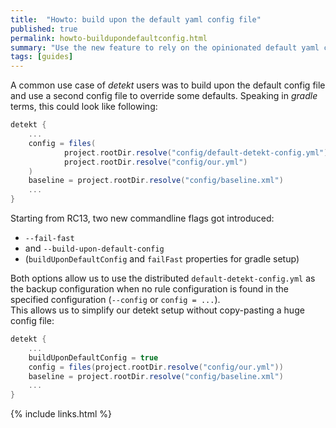 ```yaml
---
title:  "Howto: build upon the default yaml config file"
published: true
permalink: howto-buildupondefaultconfig.html
summary: "Use the new feature to rely on the opinionated default yaml configuration file."
tags: [guides]
---
```


A common use case of _detekt_ users was to build upon the default config file and use a second config file to override
some defaults.
Speaking in _gradle_ terms, this could look like following:
```gradle
detekt {
    ...
    config = files(
            project.rootDir.resolve("config/default-detekt-config.yml"),
            project.rootDir.resolve("config/our.yml")
    )
    baseline = project.rootDir.resolve("config/baseline.xml")
    ...
}
```

Starting from RC13, two new commandline flags got introduced:
- `--fail-fast`
- and `--build-upon-default-config`
- (`buildUponDefaultConfig` and `failFast` properties for gradle setup)

Both options allow us to use the distributed `default-detekt-config.yml` as the backup configuration when
no rule configuration is found in the specified configuration (`--config` or `config = ...`).  
This allows us to simplify our detekt setup without copy-pasting a huge config file:
```gradle
detekt {
    ...
    buildUponDefaultConfig = true
    config = files(project.rootDir.resolve("config/our.yml"))
    baseline = project.rootDir.resolve("config/baseline.xml")
    ...
}
```


{% include links.html %}
